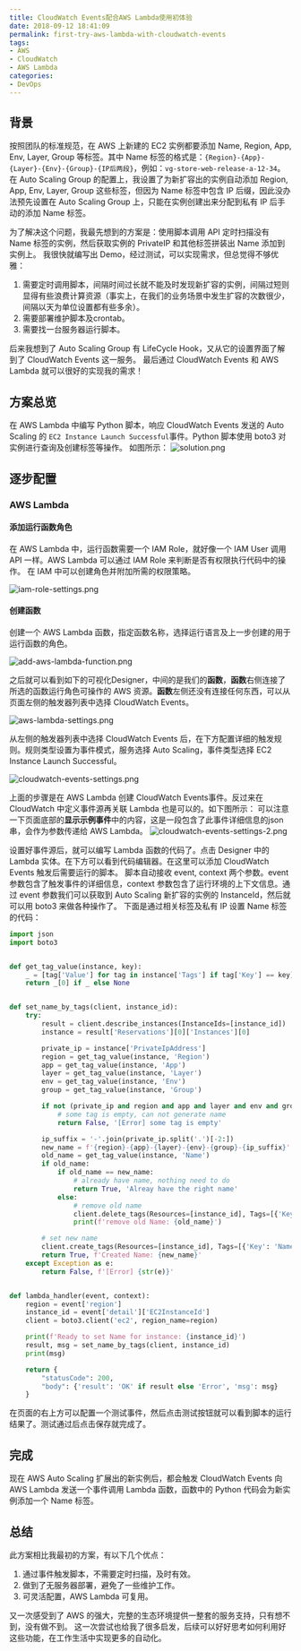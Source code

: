 ```yaml
---
title: CloudWatch Events配合AWS Lambda使用初体验
date: 2018-09-12 18:41:09
permalink: first-try-aws-lambda-with-cloudwatch-events
tags:
- AWS
- CloudWatch
- AWS Lambda
categories:
- DevOps
---
```


## 背景
按照团队的标准规范，在 AWS 上新建的 EC2 实例都要添加 Name, Region, App, Env, Layer, Group 等标签。其中 Name 标签的格式是：`{Region}-{App}-{Layer}-{Env}-{Group}-{IP后两段}`，例如：`vg-store-web-release-a-12-34`。
在 Auto Scaling Group 的配置上，我设置了为新扩容出的实例自动添加 Region, App, Env, Layer, Group 这些标签，但因为 Name 标签中包含 IP 后缀，因此没办法预先设置在 Auto Scaling Group 上，只能在实例创建出来分配到私有 IP 后手动的添加 Name 标签。

为了解决这个问题，我最先想到的方案是：使用脚本调用 API 定时扫描没有 Name 标签的实例，然后获取实例的 PrivateIP 和其他标签拼装出 Name 添加到实例上。
我很快就编写出 Demo，经过测试，可以实现需求，但总觉得不够优雅：
1. 需要定时调用脚本，间隔时间过长就不能及时发现新扩容的实例，间隔过短则显得有些浪费计算资源（事实上，在我们的业务场景中发生扩容的次数很少，间隔以天为单位设置都有些多余）。
2. 需要部署维护脚本及crontab。
3. 需要找一台服务器运行脚本。

后来我想到了 Auto Scaling Group 有 LifeCycle Hook，又从它的设置界面了解到了 CloudWatch Events 这一服务。
最后通过 CloudWatch Events 和 AWS Lambda 就可以很好的实现我的需求！
<!--more-->

## 方案总览

在 AWS Lambda 中编写 Python 脚本，响应 CloudWatch Events 发送的 Auto Scaling 的 `EC2 Instance Launch Successful`事件。Python 脚本使用 boto3 对实例进行查询及创建标签等操作。
如图所示：
![solution.png](https://blog-1252856176.file.myqcloud.com/post/first-try-aws-lambda-with-cloudwatch-events/solution.png)

## 逐步配置

### AWS Lambda

#### 添加运行函数角色

在 AWS Lambda 中，运行函数需要一个 IAM Role，就好像一个 IAM User 调用 API 一样。AWS Lambda 可以通过 IAM Role 来判断是否有权限执行代码中的操作。
在 IAM 中可以创建角色并附加所需的权限策略。

![iam-role-settings.png](https://blog-1252856176.file.myqcloud.com/post/first-try-aws-lambda-with-cloudwatch-events/iam-role-settings.png)

#### 创建函数

创建一个 AWS Lambda 函数，指定函数名称，选择运行语言及上一步创建的用于运行函数的角色。

![add-aws-lambda-function.png](https://blog-1252856176.file.myqcloud.com/post/first-try-aws-lambda-with-cloudwatch-events/add-aws-lambda-function.png)

之后就可以看到如下的可视化Designer，中间的是我们的**函数**，**函数**右侧连接了所选的函数运行角色可操作的 AWS 资源。**函数**左侧还没有连接任何东西，可以从页面左侧的触发器列表中选择 CloudWatch Events。

![aws-lambda-settings.png](https://blog-1252856176.file.myqcloud.com/post/first-try-aws-lambda-with-cloudwatch-events/aws-lambda-settings.png)

从左侧的触发器列表中选择 CloudWatch Events 后，在下方配置详细的触发规则。规则类型设置为事件模式，服务选择 Auto Scaling，事件类型选择 EC2 Instance Launch Successful。

![cloudwatch-events-settings.png](https://blog-1252856176.file.myqcloud.com/post/first-try-aws-lambda-with-cloudwatch-events/cloudwatch-events-settings.png)

上面的步骤是在 AWS Lambda 创建 CloudWatch Events事件。反过来在 CloudWatch 中定义事件源再关联 Lambda 也是可以的。如下图所示：
可以注意一下页面底部的**显示示例事件**中的内容，这是一段包含了此事件详细信息的json串，会作为参数传递给 AWS Lambda。
![cloudwatch-events-settings-2.png](https://blog-1252856176.file.myqcloud.com/post/first-try-aws-lambda-with-cloudwatch-events/cloudwatch-events-settings-2.png)

设置好事件源后，就可以编写 Lambda 函数的代码了。点击 Designer 中的 Lambda 实体。在下方可以看到代码编辑器。在这里可以添加 CloudWatch Events 触发后需要运行的脚本。
脚本自动接收 event, context 两个参数。event 参数包含了触发事件的详细信息，context 参数包含了运行环境的上下文信息。通过 event 参数我们可以获取到 Auto Scaling 新扩容的实例的 InstanceId，然后就可以用 boto3 来做各种操作了。
下面是通过相关标签及私有 IP 设置 Name 标签的代码：
```Python
import json
import boto3


def get_tag_value(instance, key):
    _ = [tag['Value'] for tag in instance['Tags'] if tag['Key'] == key]
    return _[0] if _ else None


def set_name_by_tags(client, instance_id):
    try:
        result = client.describe_instances(InstanceIds=[instance_id])
        instance = result['Reservations'][0]['Instances'][0]

        private_ip = instance['PrivateIpAddress']
        region = get_tag_value(instance, 'Region')
        app = get_tag_value(instance, 'App')
        layer = get_tag_value(instance, 'Layer')
        env = get_tag_value(instance, 'Env')
        group = get_tag_value(instance, 'Group')

        if not (private_ip and region and app and layer and env and group):
            # some tag is empty, can not generate name
            return False, '[Error] some tag is empty'

        ip_suffix = '-'.join(private_ip.split('.')[-2:])
        new_name = f'{region}-{app}-{layer}-{env}-{group}-{ip_suffix}'
        old_name = get_tag_value(instance, 'Name')
        if old_name:
            if old_name == new_name:
                # already have name, nothing need to do
                return True, 'Alreay have the right name'
            else:
                # remove old name
                client.delete_tags(Resources=[instance_id], Tags=[{'Key': 'Name', 'Value': old_name}])
                print(f'remove old Name: {old_name}')

        # set new name
        client.create_tags(Resources=[instance_id], Tags=[{'Key': 'Name', 'Value': new_name}])
        return True, f'Created Name: {new_name}'
    except Exception as e:
        return False, f'[Error] {str(e)}'


def lambda_handler(event, context):
    region = event['region']
    instance_id = event['detail']['EC2InstanceId']
    client = boto3.client('ec2', region_name=region)

    print(f'Ready to set Name for instance: {instance_id}')
    result, msg = set_name_by_tags(client, instance_id)
    print(msg)

    return {
        "statusCode": 200,
        "body": {'result': 'OK' if result else 'Error', 'msg': msg}
    }

```

在页面的右上方可以配置一个测试事件，然后点击测试按钮就可以看到脚本的运行结果了。测试通过后点击保存就完成了。

## 完成

现在 AWS Auto Scaling 扩展出的新实例后，都会触发 CloudWatch Events 向 AWS Lambda 发送一个事件调用 Lambda 函数，函数中的 Python 代码会为新实例添加一个 Name 标签。


## 总结

此方案相比我最初的方案，有以下几个优点：
1. 通过事件触发脚本，不需要定时扫描，及时有效。
2. 做到了无服务器部署，避免了一些维护工作。
3. 可灵活配置，AWS Lambda 可复用。


又一次感受到了 AWS 的强大，完整的生态环境提供一整套的服务支持，只有想不到，没有做不到。
这一次尝试也给我了很多启发，后续可以好好思考如何利用好这些功能，在工作生活中实现更多的自动化。
